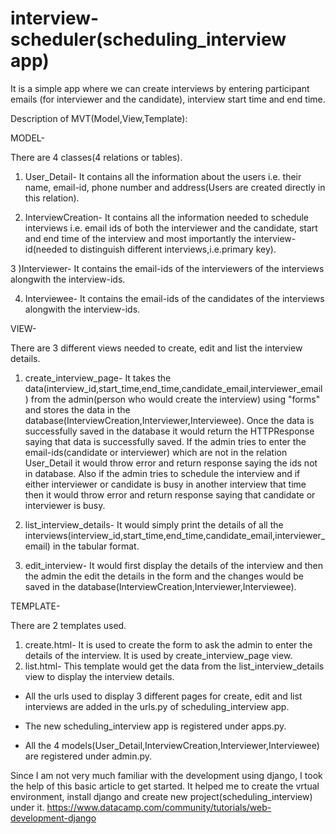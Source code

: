 # interview-scheduler(scheduling_interview app)
It is a simple app where we can create interviews by entering participant emails (for interviewer and the candidate), interview start time and end time.

Description of MVT(Model,View,Template):

MODEL-

There are 4 classes(4 relations or tables).

1) User_Detail- It contains all the information about the users i.e. their name, email-id, phone number and address(Users are created directly in this relation).

2) InterviewCreation- It contains all the information needed to schedule interviews i.e. email ids of both the interviewer and the candidate, start and end time of the interview and most importantly the interview-id(needed to distinguish different interviews,i.e.primary key).

3 )Interviewer- It contains the email-ids of the interviewers of the interviews alongwith the interview-ids.

4) Interviewee- It contains the email-ids of the candidates of the interviews alongwith the interview-ids.

VIEW-

There are 3 different views needed to create, edit and list the interview details.

1) create_interview_page- It takes the data(interview_id,start_time,end_time,candidate_email,interviewer_email) from the admin(person who would create the interview) using "forms" 
and stores the data in the database(InterviewCreation,Interviewer,Interviewee). Once the data is successfully saved in the database it would return the HTTPResponse saying that data is successfully saved. If the admin tries to enter the email-ids(candidate or interviewer) which are not in the relation User_Detail it would throw error and return response saying the ids not in database. Also if the admin tries to schedule the interview and if either interviewer or candidate is busy in another interview that time then it would throw error and return response saying that candidate or interviewer is busy.

2) list_interview_details- It would simply print the details of all the interviews(interview_id,start_time,end_time,candidate_email,interviewer_email) in the tabular format.

3) edit_interview- It would first display the details of the interview and then the admin the edit the details in the form and the changes would be saved in the database(InterviewCreation,Interviewer,Interviewee).

TEMPLATE-

There are 2 templates used.

1) create.html- It is used to create the form to ask the admin to enter the details of the interview. It is used by create_interview_page view.
2) list.html- This template would get the data from the list_interview_details view to display the interview details.

* All the urls used to display 3 different pages for create, edit and list interviews are added in the urls.py of scheduling_interview app.

* The new scheduling_interview app is registered under apps.py.

* All the 4 models(User_Detail,InterviewCreation,Interviewer,Interviewee) are registered under admin.py.

Since I am not very much familiar with the development using django, I took the help of this basic article to get started. It helped me to create the vrtual environment, install django and create new project(scheduling_interview) under it.
https://www.datacamp.com/community/tutorials/web-development-django



